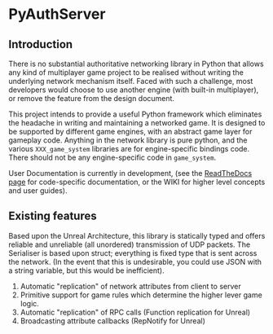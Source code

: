 PyAuthServer
============

Introduction
--------------
There is no substantial authoritative networking library in Python that allows any kind of multiplayer game project to be realised without writing the underlying network mechanism itself.
Faced with such a challenge, most developers would choose to use another engine (with built-in multiplayer), or remove the feature from the design document. 

This project intends to provide a useful Python framework which eliminates the headache in writing and maintaining a networked game. It is designed to be supported by different game engines, with an abstract game layer for gameplay code. Anything in the network library is pure python, and the various `XXX_game_system` libraries are for engine-specific bindings code. There should not be any engine-specific code in `game_system`.

User Documentation is currently in development, (see the [ReadTheDocs page](http://pyauthserver.readthedocs.org/en/latest/) for code-specific documentation, or the WIKI for higher level concepts and user guides).

Existing features
--------------

Based upon the Unreal Architecture, this library is statically typed and offers reliable and unreliable (all unordered) transmission of UDP packets. The Serialiser is based upon struct; everything is fixed type that is sent across the network. (In the event that this is undesirable, you could use JSON with a string variable, but this would be inefficient).

  1. Automatic "replication" of network attributes from client to server
  2. Primitive support for game rules which determine the higher lever game logic.
  3. Automatic "replication" of RPC calls (Function replication for Unreal)
  4. Broadcasting attribute callbacks (RepNotify for Unreal)
